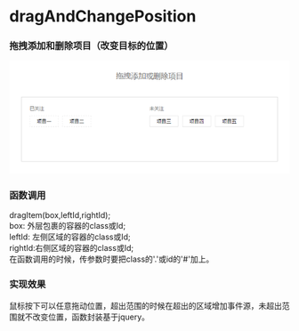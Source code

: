 # dragAndChangePosition
### 拖拽添加和删除项目（改变目标的位置）

![](drag.png)
### 函数调用
  dragItem(box,leftId,rightId);  
  box: 外层包裹的容器的class或Id;  
  leftId: 左侧区域的容器的class或Id;   
  rightId:右侧区域的容器的class或Id;  
  在函数调用的时候，传参数时要把class的'.'或id的'#'加上。  
### 实现效果
  鼠标按下可以任意拖动位置，超出范围的时候在超出的区域增加事件源，未超出范围就不改变位置，函数封装基于jquery。

